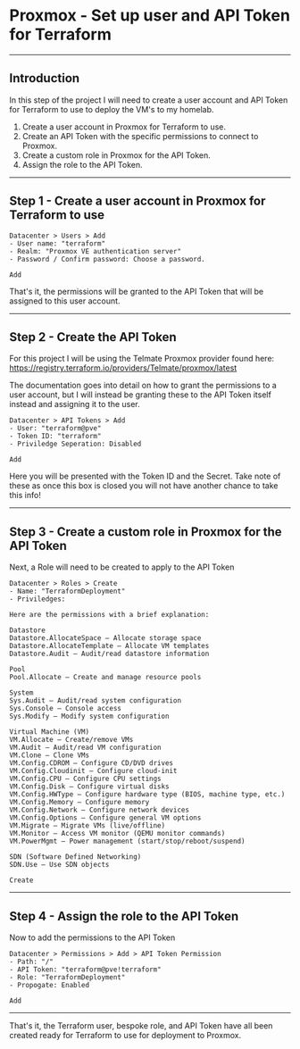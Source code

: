# Proxmox - Set up user and API Token for Terraform

---

## Introduction

In this step of the project I will need to create a user account and API Token for Terraform to use to deploy the VM's to my homelab.

1. Create a user account in Proxmox for Terraform to use.
2. Create an API Token with the specific permissions to connect to Proxmox.
3. Create a custom role in Proxmox for the API Token.
4. Assign the role to the API Token.

---

## Step 1 - Create a user account in Proxmox for Terraform to use

```
Datacenter > Users > Add
- User name: "terraform"
- Realm: "Proxmox VE authentication server"
- Password / Confirm password: Choose a password.

Add
```

That's it, the permissions will be granted to the API Token that will be assigned to this user account.

---

## Step 2 - Create the API Token

For this project I will be using the Telmate Proxmox provider found here: https://registry.terraform.io/providers/Telmate/proxmox/latest

The documentation goes into detail on how to grant the permissions to a user account, but I will instead be granting these to the API Token itself instead and assigning it to the user.

```
Datacenter > API Tokens > Add
- User: "terraform@pve"
- Token ID: "terraform"
- Priviledge Seperation: Disabled

Add
```

Here you will be presented with the Token ID and the Secret. Take note of these as once this box is closed you will not have another chance to take this info!

---

## Step 3 - Create a custom role in Proxmox for the API Token

Next, a Role will need to be created to apply to the API Token

```
Datacenter > Roles > Create
- Name: "TerraformDeployment"
- Priviledges:

Here are the permissions with a brief explanation:

Datastore
Datastore.AllocateSpace – Allocate storage space
Datastore.AllocateTemplate – Allocate VM templates
Datastore.Audit – Audit/read datastore information

Pool
Pool.Allocate – Create and manage resource pools

System
Sys.Audit – Audit/read system configuration
Sys.Console – Console access
Sys.Modify – Modify system configuration

Virtual Machine (VM)
VM.Allocate – Create/remove VMs
VM.Audit – Audit/read VM configuration
VM.Clone – Clone VMs
VM.Config.CDROM – Configure CD/DVD drives
VM.Config.Cloudinit – Configure cloud-init
VM.Config.CPU – Configure CPU settings
VM.Config.Disk – Configure virtual disks
VM.Config.HWType – Configure hardware type (BIOS, machine type, etc.)
VM.Config.Memory – Configure memory
VM.Config.Network – Configure network devices
VM.Config.Options – Configure general VM options
VM.Migrate – Migrate VMs (live/offline)
VM.Monitor – Access VM monitor (QEMU monitor commands)
VM.PowerMgmt – Power management (start/stop/reboot/suspend)

SDN (Software Defined Networking)
SDN.Use – Use SDN objects

Create
```

---

## Step 4 - Assign the role to the API Token

Now to add the permissions to the API Token

```
Datacenter > Permissions > Add > API Token Permission
- Path: "/"
- API Token: "terraform@pve!terraform"
- Role: "TerraformDeployment"
- Propogate: Enabled

Add
```

---

That's it, the Terraform user, bespoke role, and API Token have all been created ready for Terraform to use for deployment to Proxmox.